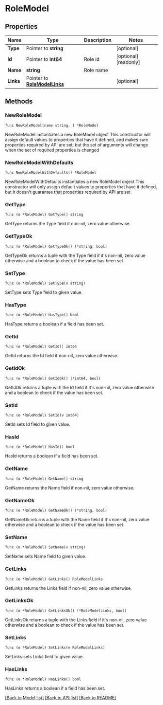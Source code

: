 # RoleModel

## Properties

Name | Type | Description | Notes
------------ | ------------- | ------------- | -------------
**Type** | Pointer to **string** |  | [optional] 
**Id** | Pointer to **int64** | Role id | [optional] [readonly] 
**Name** | **string** | Role name | 
**Links** | Pointer to [**RoleModelLinks**](RoleModelLinks.md) |  | [optional] 

## Methods

### NewRoleModel

`func NewRoleModel(name string, ) *RoleModel`

NewRoleModel instantiates a new RoleModel object
This constructor will assign default values to properties that have it defined,
and makes sure properties required by API are set, but the set of arguments
will change when the set of required properties is changed

### NewRoleModelWithDefaults

`func NewRoleModelWithDefaults() *RoleModel`

NewRoleModelWithDefaults instantiates a new RoleModel object
This constructor will only assign default values to properties that have it defined,
but it doesn't guarantee that properties required by API are set

### GetType

`func (o *RoleModel) GetType() string`

GetType returns the Type field if non-nil, zero value otherwise.

### GetTypeOk

`func (o *RoleModel) GetTypeOk() (*string, bool)`

GetTypeOk returns a tuple with the Type field if it's non-nil, zero value otherwise
and a boolean to check if the value has been set.

### SetType

`func (o *RoleModel) SetType(v string)`

SetType sets Type field to given value.

### HasType

`func (o *RoleModel) HasType() bool`

HasType returns a boolean if a field has been set.

### GetId

`func (o *RoleModel) GetId() int64`

GetId returns the Id field if non-nil, zero value otherwise.

### GetIdOk

`func (o *RoleModel) GetIdOk() (*int64, bool)`

GetIdOk returns a tuple with the Id field if it's non-nil, zero value otherwise
and a boolean to check if the value has been set.

### SetId

`func (o *RoleModel) SetId(v int64)`

SetId sets Id field to given value.

### HasId

`func (o *RoleModel) HasId() bool`

HasId returns a boolean if a field has been set.

### GetName

`func (o *RoleModel) GetName() string`

GetName returns the Name field if non-nil, zero value otherwise.

### GetNameOk

`func (o *RoleModel) GetNameOk() (*string, bool)`

GetNameOk returns a tuple with the Name field if it's non-nil, zero value otherwise
and a boolean to check if the value has been set.

### SetName

`func (o *RoleModel) SetName(v string)`

SetName sets Name field to given value.


### GetLinks

`func (o *RoleModel) GetLinks() RoleModelLinks`

GetLinks returns the Links field if non-nil, zero value otherwise.

### GetLinksOk

`func (o *RoleModel) GetLinksOk() (*RoleModelLinks, bool)`

GetLinksOk returns a tuple with the Links field if it's non-nil, zero value otherwise
and a boolean to check if the value has been set.

### SetLinks

`func (o *RoleModel) SetLinks(v RoleModelLinks)`

SetLinks sets Links field to given value.

### HasLinks

`func (o *RoleModel) HasLinks() bool`

HasLinks returns a boolean if a field has been set.


[[Back to Model list]](../README.md#documentation-for-models) [[Back to API list]](../README.md#documentation-for-api-endpoints) [[Back to README]](../README.md)


